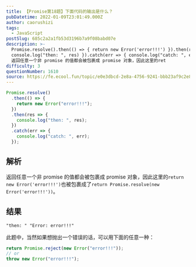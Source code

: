 ```yaml
---
title: 【Promise第18题】下面代码的输出是什么？
pubDatetime: 2022-01-09T23:01:49.000Z
author: caorushizi
tags:
  - JavaScript
postSlug: 685c2a2a1fb53d3196b7a9f08babd07e
description: >-
  Promise.resolve().then(() => { return new Error('error!!!') }).then(res => {
  console.log("then: ", res) }).catch(err => { console.log("catch: ", err) }) 解析
  返回任意一个非 promise 的值都会被包裹成 promise 对象，因此这里的ret
difficulty: 3
questionNumber: 1610
source: https://fe.ecool.fun/topic/e0e3dbcd-2e8a-4756-9241-bbb23af9c2e8
---
```


```js
Promise.resolve()
  .then(() => {
    return new Error("error!!!");
  })
  .then(res => {
    console.log("then: ", res);
  })
  .catch(err => {
    console.log("catch: ", err);
  });
```

## 解析

返回任意一个非 promise 的值都会被包裹成 promise 对象，因此这里的`return new Error('error!!!')`也被包裹成了`return Promise.resolve(new Error('error!!!'))`。

## 结果

```
"then: " "Error: error!!!"
```

此题中，当然如果想抛出一个错误的话，可以用下面的任意一种：

```js
return Promise.reject(new Error("error!!!"));
// or
throw new Error("error!!!");
```
